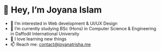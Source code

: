 # 👋 Hey, I’m Joyana Islam
- 👀 I’m interested in Web development & UI/UX Design
- 🌱 I’m currently studying BSc (Hons) in Computer Science & Engineering in Daffodil International University
- 💞️ I love learning new things
- 📫 Reach me: contact@joyanatrisha.me

<!---
joyanaislam/joyanaislam is a ✨ special ✨ repository because its `README.md` (this file) appears on your GitHub profile.
You can click the Preview link to take a look at your changes.
--->
